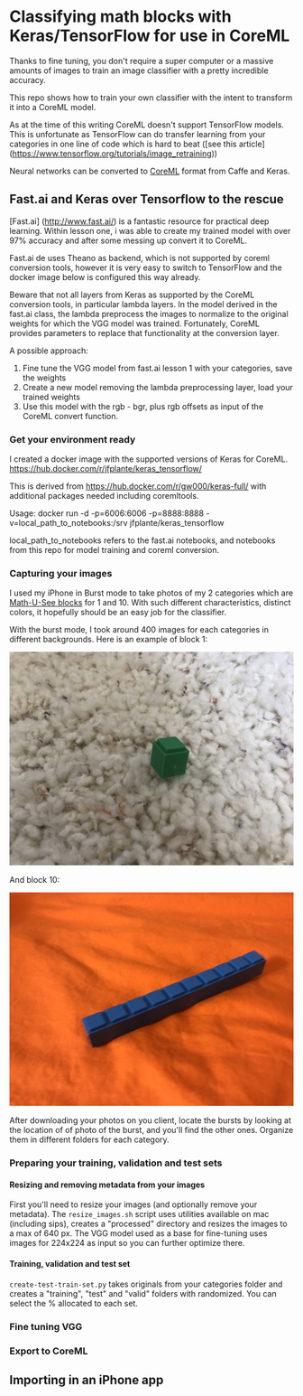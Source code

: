 # Classifying math blocks with Keras/TensorFlow for use in CoreML

Thanks to fine tuning, you don't require a super computer or a massive amounts of images to train an image classifier with a pretty incredible accuracy.

This repo shows how to train your own classifier with the intent to transform it into a CoreML model.

As at the time of this writing CoreML doesn't support TensorFlow models. This is unfortunate as TensorFlow can do transfer learning from your categories in one line of code which is hard to beat ([see this article] (https://www.tensorflow.org/tutorials/image_retraining))

Neural networks can be converted to [CoreML](https://developer.apple.com/documentation/coreml/converting_trained_models_to_core_ml) format from Caffe and Keras.

## Fast.ai and Keras over Tensorflow to the rescue
[Fast.ai] (http://www.fast.ai/) is a fantastic resource for practical deep learning. Within lesson one, i was able to create my trained model with over 97% accuracy and after some messing up convert it to CoreML.

Fast.ai de uses Theano as backend, which is not supported by coreml conversion tools, however it is very easy to switch to TensorFlow and the docker image below is configured this way already.

Beware that not all layers from Keras as supported by the CoreML conversion tools, in particular lambda layers. In the model derived in the fast.ai class, the lambda preprocess the images to normalize to the original weights for which the VGG model was trained. Fortunately, CoreML provides parameters to replace that functionality at the conversion layer.

A possible approach:
 1. Fine tune the VGG model from fast.ai lesson 1 with your categories, save the weights
 2. Create a new model removing the lambda preprocessing layer, load your trained weights
 3. Use this model with the rgb - bgr, plus rgb offsets as input of the CoreML convert function.


### Get your environment ready
I created a docker image with the supported versions of Keras for CoreML.
https://hub.docker.com/r/jfplante/keras_tensorflow/

This is derived from https://hub.docker.com/r/gw000/keras-full/ with additional packages needed including coremltools.

Usage:
docker run -d -p=6006:6006 -p=8888:8888 -v=local_path_to_notebooks:/srv jfplante/keras_tensorflow

local_path_to_notebooks refers to the fast.ai notebooks, and notebooks from this repo for model training and coreml conversion.

### Capturing your images
I used my iPhone in Burst mode to take photos of my 2 categories which are [Math-U-See blocks](http://4.bp.blogspot.com/-Et6_8IvPOW0/VEPMsOiyVAI/AAAAAAAAPHo/Psw6lMVvAWo/s1600/Math%2BU%2BSee%2B(Review)06.jpg) for 1 and 10. With such different characteristics, distinct colors, it hopefully should be an easy job for the classifier.

With the burst mode, I took around 400 images for each categories in different backgrounds.
Here is an example of block 1:

![Image of Block  1](https://github.com/jeanfredericplante/blocks_classifier/blob/master/resources/one.jpg)

And block 10:

![Image of Block  1](https://github.com/jeanfredericplante/blocks_classifier/blob/master/resources/ten.jpg)

After downloading your photos on you client, locate the bursts by looking at the location of of photo of the burst, and you'll find the other ones. Organize them in different folders for each category.

### Preparing your training, validation and test sets
#### Resizing and removing metadata from your images
First you'll need to resize your images (and optionally remove your metadata). The ```resize_images.sh``` script uses utilities available on mac (including sips), creates a "processed" directory and resizes the images to a max of 640 px. The VGG model used as a base for fine-tuning uses images for 224x224 as input so you can further optimize there.

#### Training, validation and test set
```create-test-train-set.py``` takes originals from your categories folder and creates a "training", "test" and "valid" folders with randomized. You can select the % allocated to each set.

### Fine tuning VGG
### Export to CoreML
## Importing in an iPhone app
###
